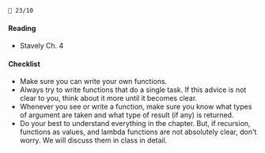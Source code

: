 `📆 23/10`

#### Reading
* Stavely Ch. 4

#### Checklist 
* Make sure you can write your own functions.
* Always try to write functions that do a single task. If this advice is not
    clear to you, think about it more until it becomes clear.
* Whenever you see or write a function, make sure you know what types of
    argument are taken and what type of result (if any) is returned.
* Do your best to understand everything in the chapter. But, if recursion,
    functions as values, and lambda functions are not absolutely clear, don't
    worry. We will discuss them in class in detail.

